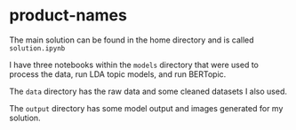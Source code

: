 # product-names

The main solution can be found in the home directory and is called `solution.ipynb`

I have three notebooks within the `models` directory that were used to process the data, run LDA topic models, and run BERTopic.

The `data` directory has the raw data and some cleaned datasets I also used.

The `output` directory has some model output and images generated for my solution.
 
